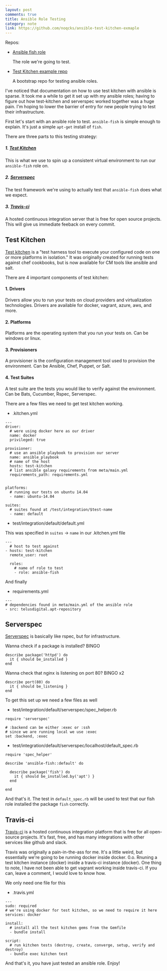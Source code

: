 ```yaml
---
layout: post
comments: true
title: Ansible Role Testing
category: note
link: https://github.com/noqcks/ansible-test-kitchen-exmaple
---
```


Repos:

- [Ansible fish role](https://github.com/noqcks/ansible-fish)

  The role we're going to test.

- [Test Kitchen example repo](https://github.com/noqcks/ansible-test-kitchen-exmaple)

  A bootstrap repo for testing ansible roles.

I've noticed that documentation on how to use test kitchen with ansible is sparse. It took me a while to get it set up with my ansible roles; having to figure out how test-kitchen and serverspec worked together was a huge pain. I'm hoping to lower the barrier of entry for new people trying to test their infrastructure.

First let's start with an ansible role to test. `ansible-fish` is simple enough to explain. It's just a simple `apt-get` install of `fish`.

There are three parts to this testing strategy:

##### 1. [Test Kitchen](#test-kitchen)

  This is what we use to spin up a consistent virtual environment to run our `ansible-fish` role on.

##### 2. [Serverspec](#serverspec)

  The test framework we're using to actually test that `ansible-fish` does what we expect.

##### 3. [Travis-ci](#travis-ci)

  A hosted continuous integration server that is free for open source projects. This will give us immediate feeback on every commit.

## Test Kitchen

[Test kitchen](http://kitchen.ci/) is a "test harness tool to execute your configured code on one or more platforms in isolation." It was originally created for running tests against chef cookbooks, but is now available for CM tools like ansible and salt.

There are 4 important components of test kitchen:

#### 1. Drivers

  Drivers allow you to run your tests on cloud providers and virtualization technologies. Drivers are available for docker, vagrant, azure, aws, and more.

#### 2. Platforms

  Platforms are the operating system that you run your tests on. Can be windows or linux.

#### 3. Provisioners

  A provisioner is the configuration management tool used to provision the environment. Can be Ansible, Chef, Puppet, or Salt.

#### 4. Test Suites

  A test suite are the tests you would like to verify against the environment. Can be Bats, Cucumber, Rspec, Serverspec.


There are a few files we need to get test kitchen working.

- .kitchen.yml

~~~~~~~~
---
driver:
  # were using docker here as our driver
  name: docker
  privileged: true

provisioner:
  # use an ansible playbook to provision our server
  name: ansible_playbook
  # name of the host
  hosts: test-kitchen
  # list ansible galaxy requirements from meta/main.yml
  requirements_path: requirements.yml


platforms:
  # running our tests on ubuntu 14.04
  - name: ubuntu-14.04

suites:
  # suites found at /test/integration/$test-name
  - name: default
~~~~~~~~

- test/integration/default/default.yml

This was specified in `suites` -> `name` in our .kitchen.yml file

~~~~~~~~
---
  # host to test against
- hosts: test-kitchen
  remote_user: root

  roles:
    # name of role to test
    - role: ansible-fish
~~~~~~~~

And finally

- requirements.yml

~~~~~~~~
---
# dependencies found in meta/main.yml of the ansible role
- src: telusdigital.apt-repository

~~~~~~~~

## Serverspec

[Serverspec](http://serverspec.org/) is basically like rspec, but for infrastructure.

Wanna check if a package is installed? BINGO

~~~~~~~~
describe package('httpd') do
  it { should be_installed }
end
~~~~~~~~

Wanna check that nginx is listening on port 80? BINGO x2

~~~~~~~~
describe port(80) do
  it { should be_listening }
end
~~~~~~~~

To get this set up we need a few files as well

- test/integration/default/serverspec/spec_helper.rb

~~~~~~~~
require 'serverspec'

# :backend can be either :exec or :ssh
# since we are running local we use :exec
set :backend, :exec
~~~~~~~~

- test/integration/default/serverspec/localhost/default_spec.rb

~~~~~~~~
require 'spec_helper'

describe 'ansible-fish::default' do

  describe package('fish') do
    it { should be_installed.by('apt') }
  end

end

~~~~~~~~

And that's it. The test in `default_spec.rb` will be used to test that our fish role installed the package `fish` correctly.


## Travis-ci

[Travis-ci](https://travis-ci.org/) is a hosted continuous integration platform that is free for all open-source projects. It's fast, free, and has many integrations with other services like github and slack.

Travis was originally a pain-in-the-ass for me. It's a little weird, but essentially we're going to be running docker inside docker. 0.o. Rnuning a test kitchen instance (docker) inside a travis-ci instance (docker). One thing to note, I have not been able to get vagrant working inside travis-ci. If you can, leave a comment, I would love to know how.

We only need one file for this

- .travis.yml

~~~~~~~~
---
sudo: required
# we're using docker for test kitchen, so we need to require it here
services: docker

install:
  # install all the test kitchen gems from the Gemfile
  - bundle install

script:
  # run kitchen tests (destroy, create, converge, setup, verify and destroy)
  - bundle exec kitchen test

~~~~~~~~

And that's it, you have just tested an ansible role. Enjoy!
